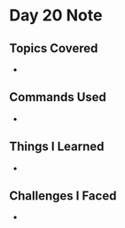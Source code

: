 # Day 20 Note

## Topics Covered
- 

## Commands Used
- 

## Things I Learned
- 

## Challenges I Faced
- 
